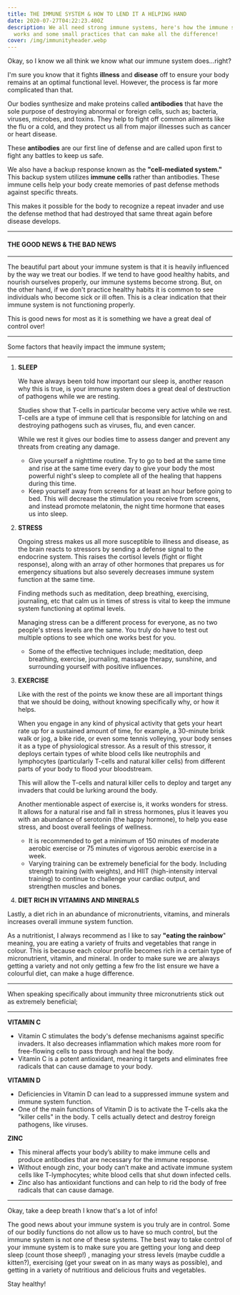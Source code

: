```yaml
---
title: THE IMMUNE SYSTEM & HOW TO LEND IT A HELPING HAND
date: 2020-07-27T04:22:23.400Z
description: We all need strong immune systems, here's how the immune system
  works and some small practices that can make all the difference!
cover: /img/immunityheader.webp
---
```

Okay, so I know we all think we know what our immune system does...right?

I'm sure you know that it fights **illness** and **disease** off to ensure your body remains at an optimal functional level. However, the process is far more complicated than that. 

Our bodies synthesize and make proteins called **antibodies** that have the sole purpose of destroying abnormal or foreign cells, such as; bacteria, viruses, microbes, and toxins. They help to fight off common ailments like the flu or a cold, and they protect us all from major illnesses such as cancer or heart disease. 

These **antibodies** are our first line of defense and are called upon first to fight any battles to keep us safe. 

We also have a backup response known as the **"cell-mediated system."** This backup system utilizes **immune cells** rather than antibodies. These immune cells help your body create memories of past defense methods against specific threats.

This makes it possible for the body to recognize a repeat invader and use the defense method that had destroyed that same threat again before disease develops. 

- - -

#### THE GOOD NEWS & THE BAD NEWS

- - -

The beautiful part about your immune system is that it is heavily influenced by the way we treat our bodies. If we tend to have good healthy habits, and nourish ourselves properly, our immune systems become strong. But, on the other hand, if we don't practice healthy habits it is common to see individuals who become sick or ill often. This is a clear indication that their immune system is not functioning properly. 

This is good news for most as it is something we have a great deal of control over!

- - -

Some factors that heavily impact the immune system;

- - -

1. **SLEEP** 

   We have always been told how important our sleep is, another reason why this is true, is your immune system does a great deal of destruction of pathogens while we are resting. 

   Studies show that T-cells in particular become very active while we rest. T-cells are a type of immune cell that is responsible for latching on and destroying pathogens such as viruses, flu, and even cancer. 

   While we rest it gives our bodies time to assess danger and prevent any threats from creating any damage. 

   * Give yourself a nighttime routine. Try to go to bed at the same time and rise at the same time every day to give your body the most powerful night's sleep to complete all of the healing that happens during this time.
   * Keep yourself away from screens for at least an hour before going to bed. This will decrease the stimulation you receive from screens, and instead promote melatonin, the night time hormone that eases us into sleep. 

   
2. **STRESS**

   Ongoing stress makes us all more susceptible to illness and disease, as the brain reacts to stressors by sending a defense signal to the endocrine system. This raises the cortisol levels (fight or flight response), along with an array of other hormones that prepares us for emergency situations but also severely decreases immune system function at the same time. 

   Finding methods such as meditation, deep breathing, exercising, journaling, etc that calm us in times of stress is vital to keep the immune system functioning at optimal levels. 

   Managing stress can be a different process for everyone, as no two people's stress levels are the same. You truly do have to test out multiple options to see which one works best for you.

   * Some of the effective techniques include; meditation, deep breathing, exercise, journaling, massage therapy, sunshine, and surrounding yourself with positive influences. 

3. **EXERCISE**

   Like with the rest of the points we know these are all important things that we should be doing, without knowing specifically why, or how it helps.

   When you engage in any kind of physical activity that gets your heart rate up for a sustained amount of time, for example, a 30-minute brisk walk or jog, a bike ride, or even some tennis volleying, your body senses it as a type of physiological stressor. As a result of this stressor, it deploys certain types of white blood cells like neutrophils and lymphocytes (particularly T-cells and natural killer cells) from different parts of your body to flood your bloodstream.

   This will allow the T-cells and natural killer cells to deploy and target any invaders that could be lurking around the body.

   Another mentionable aspect of exercise is, it works wonders for stress. It allows for a natural rise and fall in stress hormones, plus it leaves you with an abundance of serotonin (the happy hormone), to help you ease stress, and boost overall feelings of wellness. 

   * It is recommended to get a minimum of 150 minutes of moderate aerobic exercise or 75 minutes of vigorous aerobic exercise in a week.
   * Varying training can be extremely beneficial for the body. Including strength training (with weights), and HIIT (high-intensity interval training) to continue to challenge your cardiac output, and strengthen muscles and bones.

4. **DIET RICH IN VITAMINS AND MINERALS**

Lastly, a diet rich in an abundance of micronutrients, vitamins, and minerals increases overall immune system function. 

As a nutritionist, I always recommend as I like to say **"eating the rainbow**" meaning, you are eating a variety of fruits and vegetables that range in colour. This is because each colour profile becomes rich in a certain type of micronutrient, vitamin, and mineral. In order to make sure we are always getting a variety and not only getting a few fro the list ensure we have a colourful diet, can make a huge difference. 

- - -

   When speaking specifically about immunity three micronutrients stick out as extremely beneficial;

- - -

 

**VITAMIN C**

* Vitamin C stimulates the body's defense mechanisms against specific invaders. It also decreases inflammation which makes more room for free-flowing cells to pass through and heal the body. 
* Vitamin C is a potent antioxidant, meaning it targets and eliminates free radicals that can cause damage to your body.



**VITAMIN D**

* Deficiencies in Vitamin D can lead to a suppressed immune system and immune system function.
* One of the main functions of Vitamin D is to activate the T-cells [](https://www.sciencedaily.com/releases/2010/03/100307215534.htm)aka the "killer cells" in the body. T cells actually detect and destroy foreign pathogens, like viruses.



**ZINC**

* This mineral affects your body’s ability to make immune cells and produce antibodies that are necessary for the immune response.
* Without enough zinc, your body can’t make and activate immune system cells like T-lymphocytes; white blood cells that shut down infected cells.
* Zinc also has antioxidant functions and can help to rid the body of free radicals that can cause damage. 

- - -

Okay, take a deep breath I know that's a lot of info! 

The good news about your immune system is you truly are in control. 
Some of our bodily functions do not allow us to have so much control, but the immune system is not one of these systems.
The best way to take control of your immune system is to make sure you are getting your long and deep sleep (count those sheep!) , managing your stress levels (maybe cuddle a kitten?), exercising (get your sweat on in as many ways as possible), and getting in a variety of nutritious and delicious fruits and vegetables. 

Stay healthy!